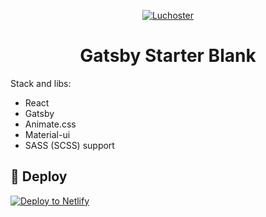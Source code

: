 <p align="center">
  <a href="https://luchoster.dev/">
    <img alt="Luchoster" src="https://luchoster.dev/icons/icon-192x192.png" />
  </a>
</p>
<h1 align="center">
  Gatsby Starter Blank
</h1>


Stack and libs:

* React
* Gatsby
* Animate.css
* Material-ui
* SASS (SCSS) support

## 💫 Deploy

[![Deploy to Netlify](https://www.netlify.com/img/deploy/button.svg)](https://app.netlify.com/start/deploy?repository=https://github.com/luchoster/gatsby-starter-luchoster)
